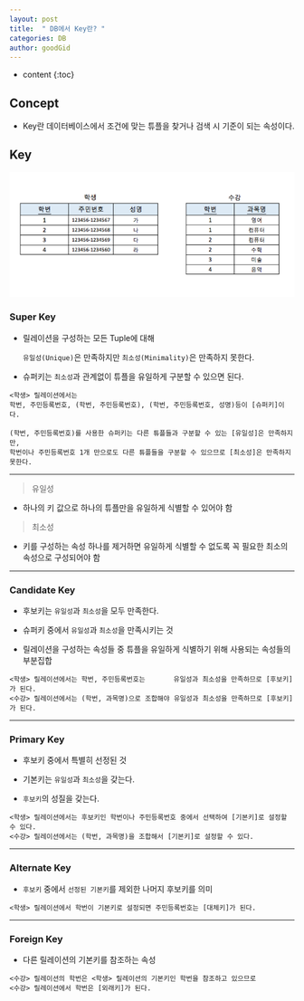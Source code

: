 ```yaml
---
layout: post
title:  " DB에서 Key란? "
categories: DB
author: goodGid
---
```


* content
{:toc}

## Concept

* Key란 데이터베이스에서 조건에 맞는 튜플을 찾거나 검색 시 기준이 되는 속성이다.






## Key

![](/assets/img/db/key_1.png)

### Super Key

* 릴레이션을 구성하는 모든 Tuple에 대해 

  `유일성(Unique)`은 만족하지만 `최소성(Minimality)`은 만족하지 못한다.

* 슈퍼키는 `최소성`과 관계없이 튜플을 유일하게 구분할 수 있으면 된다.

```
<학생> 릴레이션에서는
학번, 주민등록번호, (학번, 주민등록번호), (학번, 주민등록번호, 성명)등이 [슈퍼키]이다.

(학번, 주민등록번호)를 사용한 슈퍼키는 다른 튜플들과 구분할 수 있는 [유일성]은 만족하지만, 
학번이나 주민등록번호 1개 만으로도 다른 튜플들을 구분할 수 있으므로 [최소성]은 만족하지 못한다.
```

---

> 유일성

* 하나의 키 값으로 하나의 튜플만을 유일하게 식별할 수 있어야 함

> 최소성

* 키를 구성하는 속성 하나를 제거하면 유일하게 식별할 수 없도록 꼭 필요한 최소의 속성으로 구성되어야 함

---


### Candidate Key

* 후보키는 `유일성`과 `최소성`을 모두 만족한다.

* 슈퍼키 중에서 `유일성`과 `최소성`을 만족시키는 것

* 릴레이션을 구성하는 속성들 중 튜플을 유일하게 식별하기 위해 사용되는 속성들의 부분집합


```
<학생> 릴레이션에서는 학번, 주민등록번호는       유일성과 최소성을 만족하므로 [후보키]가 된다.
<수강> 릴레이션에서는 (학번, 과목명)으로 조합해야 유일성과 최소성을 만족하므로 [후보키]가 된다.
```

---

### Primary Key

* 후보키 중에서 특별히 선정된 것

* 기본키는 `유일성`과 `최소성`을 갖는다. 

* `후보키`의 성질을 갖는다.

```
<학생> 릴레이션에서는 후보키인 학번이나 주민등록번호 중에서 선택하여 [기본키]로 설정할 수 있다.
<수강> 릴레이션에서는 (학번, 과목명)을 조합해서 [기본키]로 설정할 수 있다.
```

---

### Alternate Key

* `후보키` 중에서 `선정된 기본키`를 제외한 나머지 후보키를 의미

```
<학생> 릴레이션에서 학번이 기본키로 설정되면 주민등록번호는 [대체키]가 된다.
```
 
---

### Foreign Key

* 다른 릴레이션의 기본키를 참조하는 속성

```
<수강> 릴레이션의 학번은 <학생> 릴레이션의 기본키인 학번을 참조하고 있으므로 
<수강> 릴레이션에서 학번은 [외래키]가 된다.
```
